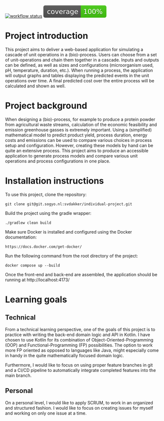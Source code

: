 [![workflow status](https://github.com/Svdakker/ip-sogyo/actions/workflows/ip-sogyo-ci.yml/badge.svg)](https://github.com/Svdakker/ip-sogyo/actions/workflows/ip-sogyo-ci.yml) [![Coverage](https://github.com/Svdakker/ip-sogyo/blob/main/.github/badges/jacoco.svg)](https://github.com/Svdakker/ip-sogyo/actions/workflows/ip-sogyo-ci.yml)

# Project introduction
This project aims to deliver a web-based application for simulating a cascade of unit operations in a (bio)-process. Users can choose from a set of unit-operations and chain them together in a cascade. Inputs and outputs can be defined, as well as sizes and configurations (microorganism used, pH, temperature, duration, etc.). When running a process, the application will output graphs and tables displaying the predicted events in the unit operations over time. A final predicted cost over the entire process will be calculated and shown as well.

# Project background
When designing a (bio)-process, for example to produce a protein powder from agricultural waste streams, calculation of the economic feasibility and emission greenhouse gasses is extremely important. Using a (simplified) mathematical model to predict product yield, process duration, energy costs and emissions can be used to compare various choices in process setup and configuration. However, creating these models by hand can be quite an extensive process. This project aims to produce an accessible application to generate process models and compare various unit operations and process configurations in one place.

# Installation instructions

To use this project, clone the repository:

```
git clone git@git.sogyo.nl:svdakker/individual-project.git
```

Build the project using the gradle wrapper:

```
./gradlew clean build
```

Make sure Docker is installed and configured using the Docker documentation:

```
https://docs.docker.com/get-docker/
```

Run the following command from the root directory of the project:

```
docker compose up --build
```

Once the front-end and back-end are assembled, the application should be running at http://localhost:4173/

# Learning goals

## Technical
From a technical learning perspective, one of the goals of this project is to practice with writing the back-end domain logic and API in Kotlin. I have chosen to use Kotlin for its combination of Object-Oriented-Programming (OOP) and Functional-Programming (FP) possibilities. The option to work more FP oriented as opposed to languages like Java, might especially come in handy in the quite mathematically focused domain logic.

Furthermore, I would like to focus on using proper feature branches in git and a CI/CD pipeline to automatically integrate completed features into the main branch.

## Personal
On a personal level, I would like to apply SCRUM, to work in an organized and structured fashion. I would like to focus on creating issues for myself and working on only one issue at a time.

